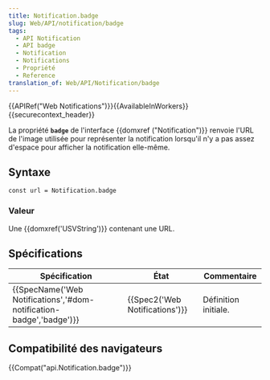 ```yaml
---
title: Notification.badge
slug: Web/API/notification/badge
tags:
  - API Notification
  - API badge
  - Notification
  - Notifications
  - Propriété
  - Reference
translation_of: Web/API/Notification/badge
---
```

{{APIRef("Web Notifications")}}{{AvailableInWorkers}}{{securecontext_header}}

La propriété **`badge`** de l'interface {{domxref ("Notification")}} renvoie l'URL de l'image utilisée pour représenter la notification lorsqu'il n'y a pas assez d'espace pour afficher la notification elle-même.

## Syntaxe

    const url = Notification.badge

### Valeur

Une {{domxref('USVString')}} contenant une URL.

## Spécifications

| Spécification                                                                            | État                                     | Commentaire          |
| ---------------------------------------------------------------------------------------- | ---------------------------------------- | -------------------- |
| {{SpecName('Web Notifications','#dom-notification-badge','badge')}} | {{Spec2('Web Notifications')}} | Définition initiale. |

## Compatibilité des navigateurs

{{Compat("api.Notification.badge")}}
